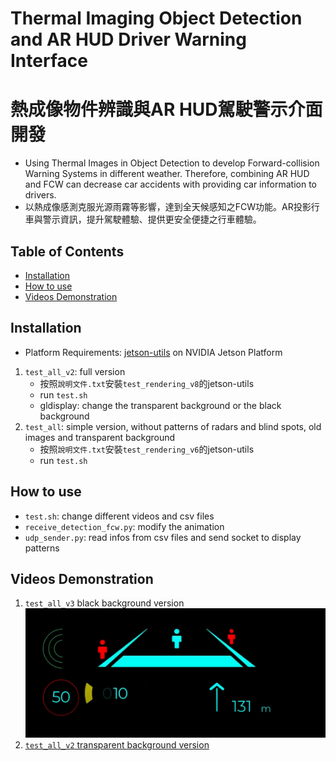 # Thermal Imaging Object Detection and AR HUD Driver Warning Interface
# 熱成像物件辨識與AR HUD駕駛警示介面開發​
- Using Thermal Images in Object Detection to develop Forward-collision Warning Systems in different weather. Therefore, combining AR HUD and FCW can decrease car accidents with providing car information to drivers.
- 以熱成像感測克服光源雨霧等影響，達到全天候感知之FCW功能​。AR投影行車與警示資訊，提升駕駛體驗、提供更安全便捷之行車體驗​。
## Table of Contents

- [Installation](#installation)
- [How to use](#how-to-use)
- [Videos Demonstration](#videos-demonstration)

## Installation
- Platform Requirements: [jetson-utils](https://github.com/dusty-nv/jetson-utils) on NVIDIA Jetson Platform
1. `test_all_v2`: full version
    - 按照`說明文件.txt`安裝`test_rendering_v8`的jetson-utils
    - run `test.sh`
    - gldisplay: change the transparent background or the black background
2. `test_all`: simple version, without patterns of radars and blind spots, old images and transparent background
    - 按照`說明文件.txt`安裝`test_rendering_v6`的jetson-utils
    - run `test.sh`
## How to use
- `test.sh`: change different videos and csv files
- `receive_detection_fcw.py`: modify the animation
- `udp_sender.py`: read infos from csv files and send socket to display patterns 

## Videos Demonstration
1. `test_all_v3` black background version
[![AR HUD](/example/cover.png)](https://www.youtube.com/watch?v=1Y9TRrY0kmA)
2. [`test_all_v2` transparent background version](https://youtu.be/LAL2wdhG46Y)